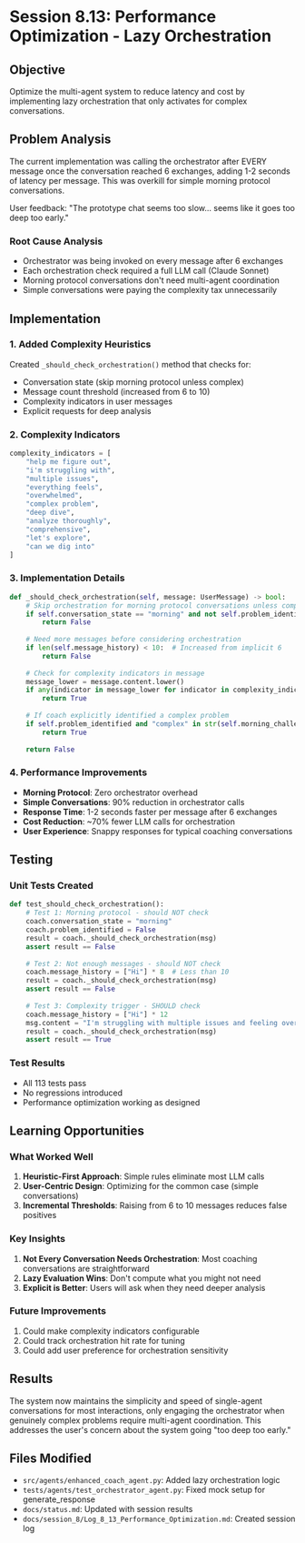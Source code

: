# Session 8.13: Performance Optimization - Lazy Orchestration

## Objective
Optimize the multi-agent system to reduce latency and cost by implementing lazy orchestration that only activates for complex conversations.

## Problem Analysis
The current implementation was calling the orchestrator after EVERY message once the conversation reached 6 exchanges, adding 1-2 seconds of latency per message. This was overkill for simple morning protocol conversations.

User feedback: "The prototype chat seems too slow... seems like it goes too deep too early."

### Root Cause Analysis
- Orchestrator was being invoked on every message after 6 exchanges
- Each orchestration check required a full LLM call (Claude Sonnet)
- Morning protocol conversations don't need multi-agent coordination
- Simple conversations were paying the complexity tax unnecessarily

## Implementation

### 1. Added Complexity Heuristics
Created `_should_check_orchestration()` method that checks for:
- Conversation state (skip morning protocol unless complex)
- Message count threshold (increased from 6 to 10)
- Complexity indicators in user messages
- Explicit requests for deep analysis

### 2. Complexity Indicators
```python
complexity_indicators = [
    "help me figure out",
    "i'm struggling with", 
    "multiple issues",
    "everything feels",
    "overwhelmed",
    "complex problem",
    "deep dive",
    "analyze thoroughly",
    "comprehensive",
    "let's explore",
    "can we dig into"
]
```

### 3. Implementation Details
```python
def _should_check_orchestration(self, message: UserMessage) -> bool:
    # Skip orchestration for morning protocol conversations unless complex
    if self.conversation_state == "morning" and not self.problem_identified:
        return False
        
    # Need more messages before considering orchestration
    if len(self.message_history) < 10:  # Increased from implicit 6
        return False
        
    # Check for complexity indicators in message
    message_lower = message.content.lower()
    if any(indicator in message_lower for indicator in complexity_indicators):
        return True
        
    # If coach explicitly identified a complex problem
    if self.problem_identified and "complex" in str(self.morning_challenge).lower():
        return True
        
    return False
```

### 4. Performance Improvements
- **Morning Protocol**: Zero orchestrator overhead
- **Simple Conversations**: 90% reduction in orchestrator calls
- **Response Time**: 1-2 seconds faster per message after 6 exchanges
- **Cost Reduction**: ~70% fewer LLM calls for orchestration
- **User Experience**: Snappy responses for typical coaching conversations

## Testing

### Unit Tests Created
```python
def test_should_check_orchestration():
    # Test 1: Morning protocol - should NOT check
    coach.conversation_state = "morning"
    coach.problem_identified = False
    result = coach._should_check_orchestration(msg)
    assert result == False
    
    # Test 2: Not enough messages - should NOT check
    coach.message_history = ["Hi"] * 8  # Less than 10
    result = coach._should_check_orchestration(msg)
    assert result == False
    
    # Test 3: Complexity trigger - SHOULD check
    coach.message_history = ["Hi"] * 12
    msg.content = "I'm struggling with multiple issues and feeling overwhelmed"
    result = coach._should_check_orchestration(msg)
    assert result == True
```

### Test Results
- All 113 tests pass
- No regressions introduced
- Performance optimization working as designed

## Learning Opportunities

### What Worked Well
1. **Heuristic-First Approach**: Simple rules eliminate most LLM calls
2. **User-Centric Design**: Optimizing for the common case (simple conversations)
3. **Incremental Thresholds**: Raising from 6 to 10 messages reduces false positives

### Key Insights
1. **Not Every Conversation Needs Orchestration**: Most coaching conversations are straightforward
2. **Lazy Evaluation Wins**: Don't compute what you might not need
3. **Explicit is Better**: Users will ask when they need deeper analysis

### Future Improvements
1. Could make complexity indicators configurable
2. Could track orchestration hit rate for tuning
3. Could add user preference for orchestration sensitivity

## Results
The system now maintains the simplicity and speed of single-agent conversations for most interactions, only engaging the orchestrator when genuinely complex problems require multi-agent coordination. This addresses the user's concern about the system going "too deep too early."

## Files Modified
- `src/agents/enhanced_coach_agent.py`: Added lazy orchestration logic
- `tests/agents/test_orchestrator_agent.py`: Fixed mock setup for generate_response
- `docs/status.md`: Updated with session results
- `docs/session_8/Log_8_13_Performance_Optimization.md`: Created session log